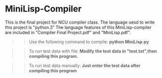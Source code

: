 MiniLisp-Compiler
===

This is the final project for NCU compiler class.
The language uesd to write this project is "python.3"
The language features of this MiniLisp-compiler are included in "Compiler Final Project.pdf" and "MiniLisp.pdf".

>>Use the following command to compile:
**python MiniLisp.py**

>>To run test data with file:
**Modify the test data in "test.txt",then compiling this program.**

>>To run test data manually:
**Just enter the test data after compiling this program** 